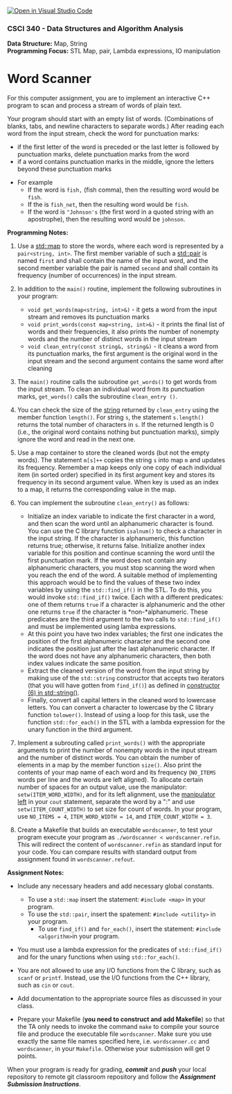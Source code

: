 [![Open in Visual Studio Code](https://classroom.github.com/assets/open-in-vscode-c66648af7eb3fe8bc4f294546bfd86ef473780cde1dea487d3c4ff354943c9ae.svg)](https://classroom.github.com/online_ide?assignment_repo_id=9038409&assignment_repo_type=AssignmentRepo)
### CSCI 340 - Data Structures and Algorithm Analysis

**Data Structure:** Map, String <BR>
**Programming Focus:** STL Map, pair, Lambda expressions, IO manipulation

# Word Scanner

For this computer assignment, you are to implement an interactive C++ program to scan and process a stream of words of plain text.

Your program should start with an empty list of words. (Combinations of blanks, tabs, and newline characters to separate words.) After reading each word from the input stream, check the word for punctuation marks:

- if the first letter of the word is preceded or the last letter is followed by punctuation marks, delete punctuation marks from the word
- if a word contains punctuation marks in the middle, ignore the letters beyond these punctuation marks

* For example
  - If the word is `fish,` (fish comma), then the resulting word would be `fish`.
  - If the is `fish_net`, then the resulting word would be `fish`.
  - If the word is `"Johnson's` (the first word in a quoted string with an apostrophe), then the resulting word would be `johnson`. 

**Programming Notes:**

1. Use a [std::map](https://en.cppreference.com/w/cpp/container/map) to store the words, where each word is represented by a `pair<string, int>`. The first member variable of such a [std::pair](https://en.cppreference.com/w/cpp/utility/pair) is named `first` and shall contain the name of the input word, and the second member variable the pair is named `second` and shall contain its frequency (number of occurrences) in the input stream. 

2. In addition to the `main()` routine, implement the following subroutines in your program:
    - `void get_words(map<string, int>&)` - it gets a word from the input stream and removes its punctuation marks
    - `void print_words(const map<string, int>&)` - it prints the final list of words and their frequencies, it also prints the number of nonempty words and the number of distinct words in the input stream
    - `void clean_entry(const string&, string&)` - it cleans a word from its punctuation marks, the first argument is the original word in the input stream and the second argument contains the same word after cleaning

3. The `main()` routine calls the subroutine `get_words()` to get words from the input stream. To clean an individual word from its punctuation marks, `get_words()` calls the subroutine `clean_entry ()`.

4. You can check the size of the [string](http://www.cplusplus.com/reference/string/string/?kw=string) returned by `clean_entry` using the member function `length()`. For string `s`, the statement `s.length()` returns the total number of characters in `s`. If the returned length is 0 (i.e., the original word contains nothing but punctuation marks), simply ignore the word and read in the next one.

5. Use a map container to store the cleaned words (but not the empty words). The statement  `m[s]++` copies the string `s` into map `m` and updates its frequency. Remember a map keeps only one copy of each individual item (in sorted order) specified in its first argument key and stores its frequency in its second argument value. When key is used as an index to a map, it returns the corresponding value in the map.

6. You can implement the subroutine `clean_entry()` as follows:
    - Initialize an index variable to indicate the first character in a word, and then scan the word until an alphanumeric character is found. You can use the C library function `isalnum()` to check a character in the input string. If the character is alphanumeric, this function returns true; otherwise, it returns false. Initialize another index variable for this position and continue scanning the word until the first punctuation mark. If the word does not contain any alphanumeric characters, you must stop scanning the word when you reach the end of the word. A suitable method of implementing this approach would be to find the values of these two index variables by using the `std::find_if()` in the STL. To do this, you would invoke `std::find_if()` twice.  Each with a different predicates: one of them returns `true` if a character is alphanumeric and the other one returns `true` if the character is *non-*alphanumeric. These predicates are the third argument to the two calls to `std::find_if()` and must be implemented using lamba expressions.
    - At this point you have two index variables; the first one indicates the position of the first alphanumeric character and the second one indicates the position just after the last alphanumeric character. If the word does not have any alphanumeric characters, then both index values indicate the same position.
    - Extract the cleaned version of the word from the input string by making use of the `std::string` constructor that accepts two iterators (that you will have gotten from `find_if()`) as defined in [constructor (6) in std::string()](https://en.cppreference.com/w/cpp/string/basic_string/basic_string).
    - Finally, convert all capital letters in the cleaned word to lowercase letters. You can convert a character to lowercase by the C library function `tolower()`. Instead of using a loop for this task, use the function `std::for_each()` in the STL with a lambda expression for the unary function in the third argument.

7. Implement a subrouting called `print_words()` with the appropriate arguments to print the number of nonempty words in the input stream and the number of distinct words. You can obtain the number of elements in a map by the member function `size()`. Also print the contents of your map name of each word and its frequency (`NO_ITEMS` words per line and the words are left aligned). To allocate certain number of spaces for an output value, use the manipulator: `setw(ITEM_WORD_WIDTH)`, and for its left alignment, use the [manipulator left](http://www.cplusplus.com/reference/ios/left/) in your `cout` statement, separate the word by a ":" and use `setw(ITEM_COUNT_WIDTH)` to set size for count of words. In your program, use `NO_ITEMS = 4`, `ITEM_WORD_WIDTH = 14`, and `ITEM_COUNT_WIDTH = 3`.
	
8. Create a Makefile that builds an executable `wordscanner`, to test your program execute your program as `./wordscanner < wordscanner.refin`. This will redirect the content of `wordscanner.refin` as standard input for your code.  You can compare results with standard output from assignment found in `wordscanner.refout`. 

**Assignment Notes:**

* Include any necessary headers and add necessary global constants.
  - To use a `std::map` insert the statement: `#include <map>` in your program.
  - To use the `std::pair`, insert the spatement: `#include <utility>` in your program.
	- To use `find_if()` and `for_each()`, insert the statement: `#include <algorithm>`in your program.

* You must use a lambda expression for the predicates of `std::find_if()` and for the unary functions when using `std::for_each()`.

* You are not allowed to use any I/O functions from the C library, such as `scanf` or `printf`. Instead, use the I/O functions from the C++ library, such as `cin` or `cout`.

- Add documentation to the appropriate source files as discussed in your class.

* Prepare your Makefile (**you need to construct and add Makefile**) so that the TA only needs to invoke the command `make` to compile your source file and produce the executable file `wordscanner`.  Make sure you use exactly the same file names specified here, i.e. `wordscanner.cc` and `wordscanner`, in your `Makefile`. Otherwise your submission will get 0 points.

When your program is ready for grading, ***commit*** and ***push*** your local repository to remote git classroom repository and follow the _**Assignment Submission Instructions**_.

